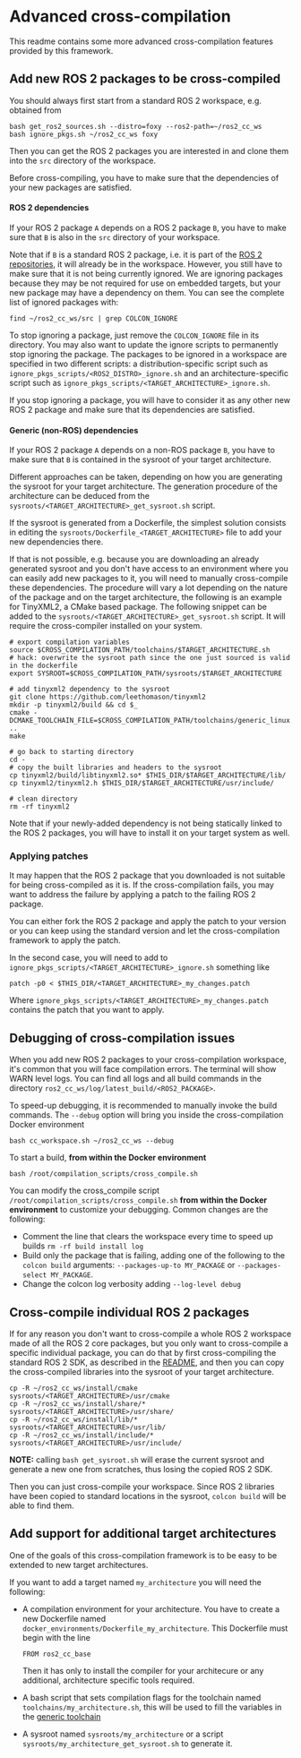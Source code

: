 # Advanced cross-compilation

This readme contains some more advanced cross-compilation features provided by this framework.


## Add new ROS 2 packages to be cross-compiled

You should always first start from a standard ROS 2 workspace, e.g. obtained from

```
bash get_ros2_sources.sh --distro=foxy --ros2-path=~/ros2_cc_ws
bash ignore_pkgs.sh ~/ros2_cc_ws foxy
```

Then you can get the ROS 2 packages you are interested in and clone them into the `src` directory of the workspace.

Before cross-compiling, you have to make sure that the dependencies of your new packages are satisfied.

#### ROS 2 dependencies

If your ROS 2 package `A` depends on a ROS 2 package `B`, you have to make sure that `B` is also in the `src` directory of your workspace.

Note that if `B` is a standard ROS 2 package, i.e. it is part of the [ROS 2 repositories](https://github.com/ros2/ros2/blob/master/ros2.repos), it will already be in the workspace.
However, you still have to make sure that it is not being currently ignored.
We are ignoring packages because they may be not required for use on embedded targets, but your new package may have a dependency on them.
You can see the complete list of ignored packages with:

```
find ~/ros2_cc_ws/src | grep COLCON_IGNORE
```

To stop ignoring a package, just remove the `COLCON_IGNORE` file in its directory.
You may also want to update the ignore scripts to permanently stop ignoring the package.
The packages to be ignored in a workspace are specified in two different scripts: a distribution-specific script such as `ignore_pkgs_scripts/<ROS2_DISTRO>_ignore.sh` and an architecture-specific script such as `ignore_pkgs_scripts/<TARGET_ARCHITECTURE>_ignore.sh`.

If you stop ignoring a package, you will have to consider it as any other new ROS 2 package and make sure that its dependencies are satisfied.


#### Generic (non-ROS) dependencies

If your ROS 2 package `A` depends on a non-ROS package `B`, you have to make sure that `B` is contained in the sysroot of your target architecture.

Different approaches can be taken, depending on how you are generating the sysroot for your target architecture.
The generation procedure of the architecture can be deduced from the `sysroots/<TARGET_ARCHITECTURE>_get_sysroot.sh` script.

If the sysroot is generated from a Dockerfile, the simplest solution consists in editing the `sysroots/Dockerfile_<TARGET_ARCHITECTURE>` file to add your new dependencies there.

If that is not possible, e.g. because you are downloading an already generated sysroot and you don't have access to an environment where you can easily add new packages to it, you will need to manually cross-compile these dependencies.
The procedure will vary a lot depending on the nature of the package and on the target architecture, the following is an example for TinyXML2, a CMake based package.
The following snippet can be added to the `sysroots/<TARGET_ARCHITECTURE>_get_sysroot.sh` script.
It will require the cross-compiler installed on your system.

```
# export compilation variables
source $CROSS_COMPILATION_PATH/toolchains/$TARGET_ARCHITECTURE.sh
# hack: overwrite the sysroot path since the one just sourced is valid in the dockerfile
export SYSROOT=$CROSS_COMPILATION_PATH/sysroots/$TARGET_ARCHITECTURE

# add tinyxml2 dependency to the sysroot
git clone https://github.com/leethomason/tinyxml2
mkdir -p tinyxml2/build && cd $_
cmake -DCMAKE_TOOLCHAIN_FILE=$CROSS_COMPILATION_PATH/toolchains/generic_linux.cmake ..
make

# go back to starting directory
cd -
# copy the built libraries and headers to the sysroot
cp tinyxml2/build/libtinyxml2.so* $THIS_DIR/$TARGET_ARCHITECTURE/lib/
cp tinyxml2/tinyxml2.h $THIS_DIR/$TARGET_ARCHITECTURE/usr/include/

# clean directory
rm -rf tinyxml2
```

Note that if your newly-added dependency is not being statically linked to the ROS 2 packages, you will have to install it on your target system as well.

### Applying patches

It may happen that the ROS 2 package that you downloaded is not suitable for being cross-compiled as it is.
If the cross-compilation fails, you may want to address the failure by applying a patch to the failing ROS 2 package.

You can either fork the ROS 2 package and apply the patch to your version or you can keep using the standard version and let the cross-compilation framework to apply the patch.

In the second case, you will need to add to `ignore_pkgs_scripts/<TARGET_ARCHITECTURE>_ignore.sh` something like
```
patch -p0 < $THIS_DIR/<TARGET_ARCHITECTURE>_my_changes.patch
```

Where `ignore_pkgs_scripts/<TARGET_ARCHITECTURE>_my_changes.patch` contains the patch that you want to apply.

## Debugging of cross-compilation issues

When you add new ROS 2 packages to your cross-compilation workspace, it's common that you will face compilation errors.
The terminal will show WARN level logs.
You can find all logs and all build commands in the directory `ros2_cc_ws/log/latest_build/<ROS2_PACKAGE>`.

To speed-up debugging, it is recommended to manually invoke the build commands.
The `--debug` option will bring you inside the cross-compilation Docker environment

```
bash cc_workspace.sh ~/ros2_cc_ws --debug
```

To start a build, **from within the Docker environment**
```
bash /root/compilation_scripts/cross_compile.sh
```

You can modify the cross_compile script `/root/compilation_scripts/cross_compile.sh` **from within the Docker environment** to customize your debugging.
Common changes are the following:

 - Comment the line that clears the workspace every time to speed up builds `rm -rf build install log`
 - Build only the package that is failing, adding one of the following to the `colcon build` arguments: `--packages-up-to MY_PACKAGE` or `--packages-select MY_PACKAGE`.
 - Change the colcon log verbosity adding `--log-level debug`

## Cross-compile individual ROS 2 packages

If for any reason you don't want to cross-compile a whole ROS 2 workspace made of all the ROS 2 core packages, but you only want to cross-compile a specific individual package, you can do that by first cross-compiling the standard ROS 2 SDK, as described in the [README](README.md), and then you can copy the cross-compiled libraries into the sysroot of your target architecture.

```
cp -R ~/ros2_cc_ws/install/cmake sysroots/<TARGET_ARCHITECTURE>/usr/cmake
cp -R ~/ros2_cc_ws/install/share/* sysroots/<TARGET_ARCHITECTURE>/usr/share/
cp -R ~/ros2_cc_ws/install/lib/* sysroots/<TARGET_ARCHITECTURE>/usr/lib/
cp -R ~/ros2_cc_ws/install/include/* sysroots/<TARGET_ARCHITECTURE>/usr/include/
```

**NOTE:** calling `bash get_sysroot.sh` will erase the current sysroot and generate a new one from scratches, thus losing the copied ROS 2 SDK.

Then you can just cross-compile your workspace. Since ROS 2 libraries have been copied to standard locations in the sysroot, `colcon build` will be able to find them.


## Add support for additional target architectures

One of the goals of this cross-compilation framework is to be easy to be extended to new target architectures.

If you want to add a target named `my_architecture` you will need the following:

 - A compilation environment for your architecture. You have to create a new Dockerfile named `docker_environments/Dockerfile_my_architecture`. This Dockerfile must begin with the line
    ```
    FROM ros2_cc_base
    ```

    Then it has only to install the compiler for your architecure or any additional, architecture specific tools required.
 - A bash script that sets compilation flags for the toolchain named `toolchains/my_architecture.sh`, this will be used to fill the variables in the [generic toolchain](toolchains/generic_linux.cmake)
 - A sysroot named `sysroots/my_architecture` or a script `sysroots/my_architecture_get_sysroot.sh` to generate it.
